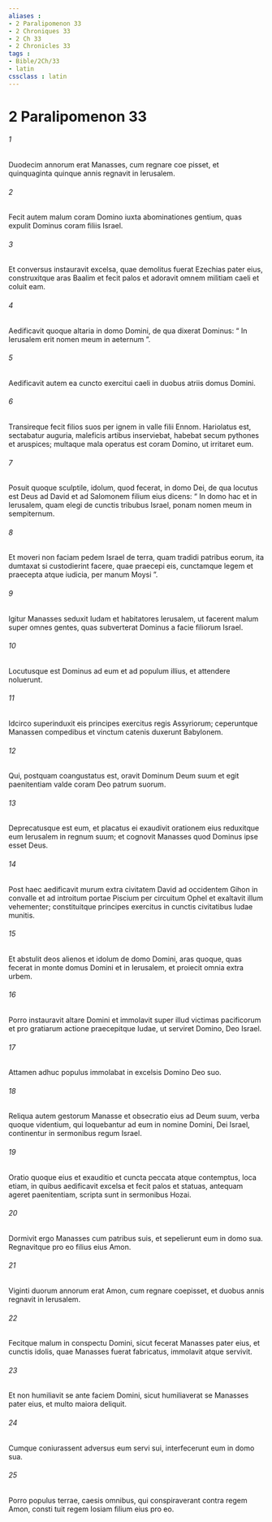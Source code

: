 ```yaml
---
aliases : 
- 2 Paralipomenon 33
- 2 Chroniques 33
- 2 Ch 33
- 2 Chronicles 33
tags : 
- Bible/2Ch/33
- latin
cssclass : latin
---
```


# 2 Paralipomenon 33

###### 1
Duodecim annorum erat Manasses, cum regnare coe pisset, et quinquaginta quinque annis regnavit in Ierusalem.
###### 2
Fecit autem malum coram Domino iuxta abominationes gentium, quas expulit Dominus coram filiis Israel. 
###### 3
Et conversus instauravit excelsa, quae demolitus fuerat Ezechias pater eius, construxitque aras Baalim et fecit palos et adoravit omnem militiam caeli et coluit eam. 
###### 4
Aedificavit quoque altaria in domo Domini, de qua dixerat Dominus: “ In Ierusalem erit nomen meum in aeternum ”. 
###### 5
Aedificavit autem ea cuncto exercitui caeli in duobus atriis domus Domini. 
###### 6
Transireque fecit filios suos per ignem in valle filii Ennom. Hariolatus est, sectabatur auguria, maleficis artibus inserviebat, habebat secum pythones et aruspices; multaque mala operatus est coram Domino, ut irritaret eum. 
###### 7
Posuit quoque sculptile, idolum, quod fecerat, in domo Dei, de qua locutus est Deus ad David et ad Salomonem filium eius dicens: “ In domo hac et in Ierusalem, quam elegi de cunctis tribubus Israel, ponam nomen meum in sempiternum. 
###### 8
Et moveri non faciam pedem Israel de terra, quam tradidi patribus eorum, ita dumtaxat si custodierint facere, quae praecepi eis, cunctamque legem et praecepta atque iudicia, per manum Moysi ”.
###### 9
Igitur Manasses seduxit Iudam et habitatores Ierusalem, ut facerent malum super omnes gentes, quas subverterat Dominus a facie filiorum Israel.
###### 10
Locutusque est Dominus ad eum et ad populum illius, et attendere noluerunt. 
###### 11
Idcirco superinduxit eis principes exercitus regis Assyriorum; ceperuntque Manassen compedibus et vinctum catenis duxerunt Babylonem. 
###### 12
Qui, postquam coangustatus est, oravit Dominum Deum suum et egit paenitentiam valde coram Deo patrum suorum. 
###### 13
Deprecatusque est eum, et placatus ei exaudivit orationem eius reduxitque eum Ierusalem in regnum suum; et cognovit Manasses quod Dominus ipse esset Deus.
###### 14
Post haec aedificavit murum extra civitatem David ad occidentem Gihon in convalle et ad introitum portae Piscium per circuitum Ophel et exaltavit illum vehementer; constituitque principes exercitus in cunctis civitatibus Iudae munitis. 
###### 15
Et abstulit deos alienos et idolum de domo Domini, aras quoque, quas fecerat in monte domus Domini et in Ierusalem, et proiecit omnia extra urbem. 
###### 16
Porro instauravit altare Domini et immolavit super illud victimas pacificorum et pro gratiarum actione praecepitque Iudae, ut serviret Domino, Deo Israel. 
###### 17
Attamen adhuc populus immolabat in excelsis Domino Deo suo.
###### 18
Reliqua autem gestorum Manasse et obsecratio eius ad Deum suum, verba quoque videntium, qui loquebantur ad eum in nomine Domini, Dei Israel, continentur in sermonibus regum Israel. 
###### 19
Oratio quoque eius et exauditio et cuncta peccata atque contemptus, loca etiam, in quibus aedificavit excelsa et fecit palos et statuas, antequam ageret paenitentiam, scripta sunt in sermonibus Hozai. 
###### 20
Dormivit ergo Manasses cum patribus suis, et sepelierunt eum in domo sua. Regnavitque pro eo filius eius Amon.
###### 21
Viginti duorum annorum erat Amon, cum regnare coepisset, et duobus annis regnavit in Ierusalem. 
###### 22
Fecitque malum in conspectu Domini, sicut fecerat Manasses pater eius, et cunctis idolis, quae Manasses fuerat fabricatus, immolavit atque servivit. 
###### 23
Et non humiliavit se ante faciem Domini, sicut humiliaverat se Manasses pater eius, et multo maiora deliquit. 
###### 24
Cumque coniurassent adversus eum servi sui, interfecerunt eum in domo sua. 
###### 25
Porro populus terrae, caesis omnibus, qui conspiraverant contra regem Amon, consti tuit regem Iosiam filium eius pro eo.
